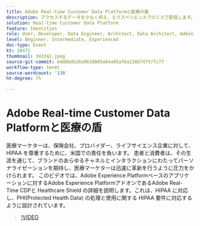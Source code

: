 ```yaml
---
title: Adobe Real-time Customer Data Platformと医療の盾
description: アクセスするデータを少なく抑え、エクスペリエンスプロミスで配信します。広告主、発行者、代理店を問わず、このウェビナーは
solution: Real-time Customer Data Platform
feature: Identities
role: User, Developer, Data Engineer, Architect, Data Architect, Admin, Leader
level: Beginner, Intermediate, Experienced
doc-type: Event
kt: 10471
thumbnail: 343342.jpeg
source-git-commit: edd0bdb28a9b3d065a64a95af6a216b747577c77
workflow-type: tm+mt
source-wordcount: '130'
ht-degree: 7%

---
```


# Adobe Real-time Customer Data Platformと医療の盾

医療マーケターは、保険会社、プロバイダー、ライフサイエンス企業に対して、HIPAA を尊重するために、米国での責任を負います。 患者と消費者は、その生涯を通じて、ブランドのあらゆるチャネルとインタラクションにわたってパーソナライゼーションを期待し、医療マーケターは迅速に革新を行うように圧力をかけられます。 このビデオでは、Adobe Experience Platformベースのアプリケーションに対するAdobe Experience PlatformアドオンであるAdobe Real-Time CDPと Healthcare Shield の詳細を説明します。これは、HIPAA に対応し、PHI(Protected Health Data) の処理と使用に関する HIPAA 要件に対応するように設計されています。

>[!VIDEO](https://video.tv.adobe.com/v/343342/?quality=12&learn=on)
